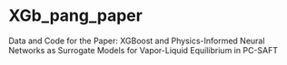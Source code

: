 # XGb_pang_paper
Data and Code for the Paper: XGBoost and Physics-Informed Neural Networks as Surrogate Models for Vapor-Liquid Equilibrium in PC-SAFT
